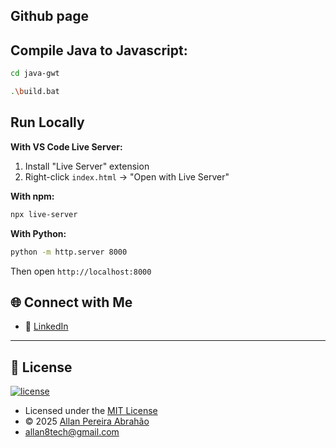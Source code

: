 
## Github page

## Compile Java to Javascript:

```bash
cd java-gwt

.\build.bat
```

## Run Locally

**With VS Code Live Server:**
1. Install "Live Server" extension
2. Right-click `index.html` → "Open with Live Server"

**With npm:**
```bash
npx live-server
```

**With Python:**
```bash
python -m http.server 8000
```

Then open `http://localhost:8000`

## 🌐 Connect with Me

- 💼 [LinkedIn](https://www.linkedin.com/in/allan-pereira-abrahao/)

---

## 📜 License

[![license](https://img.shields.io/github/license/hrishikeshpaul/portfolio-template?style=flat&logo=appveyor)](https://github.com/all-an/)

- Licensed under the [MIT License](http://opensource.org/licenses/mit-license.php)  
- © 2025 [Allan Pereira Abrahão](https://github.com/all-an/)
- allan8tech@gmail.com
